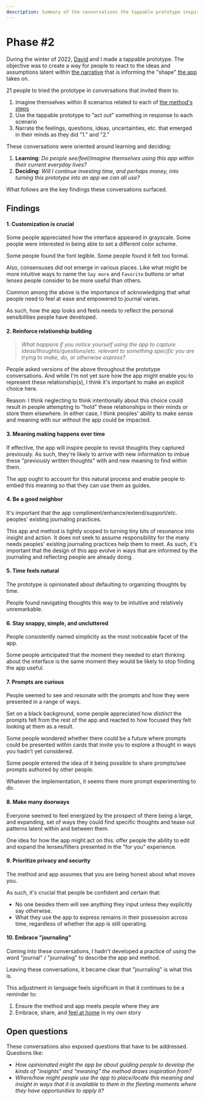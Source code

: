```yaml
---
description: Summary of the conversations the tappable prototype inspired.
---
```


# Phase #2

During the winter of 2022, [David](https://www.davidgoligorsky.com/index.html) and I made a tappable prototype. The objective was to create a way for people to react to the ideas and assumptions latent within [the narrative](../app.md) that is informing the "shape" [the app](../app.md) takes on.

21 people to tried the prototype in conversations that invited them to:

1. Imagine themselves within 8 scenarios related to each of [the method's steps](../method.md)
2. Use the tappable prototype to “act out” something in response to each scenario
3. Narrate the feelings, questions, ideas, uncertainties, etc. that emerged in their minds as they did "1." and "2."

These conversations were oriented around learning and deciding:

1. **Learning**: _Do people see/feel/imagine themselves using this app within their current everyday lives?_
2. **Deciding**: _Will I continue investing time, and perhaps money, into turning this prototype into an app we can all use?_

What follows are the key findings these conversations surfaced.

## Findings

#### 1. Customization is crucial

Some people appreciated how the interface appeared in grayscale. Some people were interested in being able to set a different color scheme.

Some people found the font legible. Some people found it felt too formal.

Also, consensuses did not emerge in various places. Like what might be more intuitive ways to name the `Say more` and `Favorite` buttons or what lenses people consider to be more useful than others.

Common among the above is the importance of acknowledging that what people need to feel at ease and empowered to journal varies.&#x20;

As such, how the app looks and feels needs to reflect the personal sensibilities people have developed.

#### 2. Reinforce relationship building

> _What happens if you notice yourself using the app to capture ideas/thoughts/questions/etc. relevant to something specific you are trying to make, do, or otherwise express?_&#x20;

People asked versions of the above throughout the prototype conversations. And while I'm not yet sure how the app might enable you to represent these relationship(s), I think it's important to make an explicit choice here.&#x20;

Reason: I think neglecting to think intentionally about this choice could result in people attempting to "hold" these relationships in their minds or store them elsewhere. In either case, I think peoples' ability to make sense and meaning with our without the app could be impacted.

#### 3. Meaning making happens over time

If effective, the app will inspire people to revisit thoughts they captured previously. As such, they're likely to arrive with new information to imbue these "previously written thoughts" with and new meaning to find within them.&#x20;

The app ought to account for this natural process and enable people to embed this meaning so that they can use them as guides.

#### 4. Be a good neighbor

It's important that the app compliment/enhance/extend/support/etc. peoples' existing journaling practices.

This app and method is tightly scoped to turning tiny bits of resonance into insight and action. It does not seek to assume responsibility for the many needs peoples' existing journaling practices help them to meet. As such, it's important that the design of this app evolve in ways that are informed by the journaling and reflecting people are already doing.

#### 5. Time feels natural

The prototype is opinionated about defaulting to organizing thoughts by time.

People found navigating thoughts this way to be intuitive and relatively unremarkable.

#### 6. Stay snappy, simple, and uncluttered

People consistently named simplicity as the most noticeable facet of the app.

Some people anticipated that the moment they needed to start thinking about the interface is the same moment they would be likely to stop finding the app useful.

#### 7. Prompts are curious

People seemed to see and resonate with the prompts and how they were presented in a range of ways.

Set on a black background, some people appreciated how _distinct_ the prompts felt from the rest of the app and reacted to how focused they felt looking at them as a result.

Some people wondered whether there could be a future where prompts could be presented _within_ cards that invite you to explore a thought in ways you hadn't yet considered.

Some people entered the idea of it being possible to share prompts/see prompts authored by other people.

Whatever the implementation, it seems there more prompt experimenting to do.

#### 8. Make many doorways

Everyone seemed to feel energized by the prospect of there being a large, and expanding, set of ways they could find specific thoughts and tease out patterns latent within and between them.&#x20;

One idea for how the app might act on this: offer people the ability to edit and expand the lenses/filters presented in the "for you" experience.

#### 9. Prioritize privacy and security

The method and app assumes that you are being honest about what moves you.&#x20;

As such, it's crucial that people be confident and certain that:

* No one besides them will see anything they input unless they explicitly say otherwise.
* What they use the app to express remains in their possession across time, regardless of whether the app is still operating.&#x20;

#### 10. Embrace "journaling"

Coming into these conversations, I hadn't developed a practice of using the word "journal" / "journaling" to describe the app and method.

Leaving these conversations, it became clear that "journaling" is  what this is.

This adjustment in language feels significant in that it continues to be a reminder to:

1. Ensure the method and app meets people where they are
2. Embrace, share, and [feel at home](https://ping-practice.gitbook.io/pings/#3-january-2023) in my own story&#x20;

## Open questions

These conversations also exposed questions that have to be addressed. Questions like:

* _How opinionated might the app be about guiding people to develop the kinds of "insights" and "meaning" the method draws inspiration from?_
* _Where/how might people use the app to place/locate this meaning and insight in ways that it is available to them in the fleeting moments where they have opportunities to apply it?_





